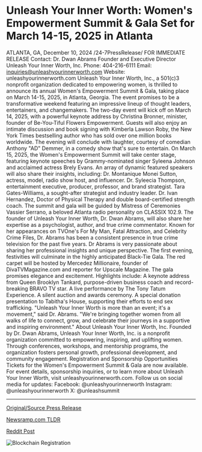 # Unleash Your Inner Worth: Women's Empowerment Summit & Gala Set for March 14-15, 2025 in Atlanta

ATLANTA, GA, December 10, 2024 /24-7PressRelease/   FOR IMMEDIATE RELEASE Contact: Dr. Dwan Abrams Founder and Executive Director Unleash Your Inner Worth, Inc. Phone: 404-216-6111 Email: inquiries@unleashyourinnerworth.com Website: unleashyourinnerworth.com  Unleash Your Inner Worth, Inc., a 501(c)3 nonprofit organization dedicated to empowering women, is thrilled to announce its annual Women's Empowerment Summit & Gala, taking place on March 14-15, 2025, in Atlanta, Georgia. The event promises to be a transformative weekend featuring an impressive lineup of thought leaders, entertainers, and changemakers.  The two-day event will kick off on March 14, 2025, with a powerful keynote address by Christina Bronner, minister, founder of Be-You-Tiful Flowers Empowerment. Guests will also enjoy an intimate discussion and book signing with Kimberla Lawson Roby, the New York Times bestselling author who has sold over one million books worldwide. The evening will conclude with laughter, courtesy of comedian Anthony "AD" Demmer, in a comedy show that's sure to entertain.  On March 15, 2025, the Women's Empowerment Summit will take center stage, featuring keynote speeches by Grammy-nominated singer Syleena Johnson and acclaimed actress Brely Evans. An array of dynamic featured speakers will also share their insights, including:  Dr. Montanique Monei Sutton, actress, model, radio show host, and influencer. Dr. Syleecia Thompson, entertainment executive, producer, professor, and brand strategist. Tara Gates-Williams, a sought-after strategist and industry leader. Dr. Ivan Hernandez, Doctor of Physical Therapy and double board-certified strength coach. The summit and gala will be guided by Mistress of Ceremonies Vassier Serrano, a beloved Atlanta radio personality on CLASSIX 102.9.  The founder of Unleash Your Inner Worth, Dr. Dwan Abrams, will also share her expertise as a psychologist, author, and true crime commentator. Known for her appearances on TVOne's For My Man, Fatal Attraction, and Celebrity Crime Files, Dr. Abrams has been a consistent presence in true crime television for the past five years. Dr Abrams is very passionate about sharing her professional insights and unique perspective.  The first evening, festivities will culminate in the highly anticipated Black-Tie Gala. The red carpet will be hosted by Mercedez Millionaire, founder of DivaTVMagazine.com and reporter for Upscale Magazine. The gala promises elegance and excitement.   Highlights include: A keynote address from Queen Brooklyn Tankard, purpose-driven business coach and record-breaking BRAVO TV star. A live performance by The Tony Tatum Experience. A silent auction and awards ceremony. A special donation presentation to Tabitha's House, supporting their efforts to end sex trafficking.  "Unleash Your Inner Worth is more than an event; it's a movement," said Dr. Abrams. "We're bringing together women from all walks of life to connect, grow, and celebrate their journeys in a supportive and inspiring environment."  About Unleash Your Inner Worth, Inc. Founded by Dr. Dwan Abrams, Unleash Your Inner Worth, Inc. is a nonprofit organization committed to empowering, inspiring, and uplifting women. Through conferences, workshops, and mentorship programs, the organization fosters personal growth, professional development, and community engagement.  Registration and Sponsorship Opportunities Tickets for the Women's Empowerment Summit & Gala are now available. For event details, sponsorship inquiries, or to learn more about Unleash Your Inner Worth, visit unleashyourinnerworth.com.  Follow us on social media for updates:  Facebook: @unleashyourinnerworth Instagram: @unleashyourinnerworth X: @unleashsummit 

---

[Original/Source Press Release](https://www.24-7pressrelease.com/press-release/516911/unleash-your-inner-worth-womens-empowerment-summit-gala-set-for-march-14-15-2025-in-atlanta)
                    

[Newsramp.com TLDR](https://newsramp.com/curated-news/unleash-your-inner-worth-inc-announces-women-s-empowerment-summit-gala-2025/7954af4204674b26ec32f09745708730) 

 



[Reddit Post](https://www.reddit.com/r/AwardsAndRecognition/comments/1hax4ej/unleash_your_inner_worth_inc_announces_womens/) 



![Blockchain Registration](https://cdn.newsramp.app/24-7PressRelease/qrcode/2412/10/ablexbbx.webp)